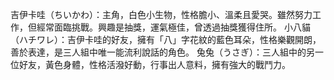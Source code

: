 吉伊卡哇（ちいかわ）：主角，白色小生物，性格膽小、溫柔且愛哭。雖然努力工作，但經常面臨挑戰。興趣是抽獎，運氣極佳，曾透過抽獎獲得住所。
小八貓（ハチワレ）：吉伊卡哇的好友，擁有「八」字花紋的藍色耳朵，性格樂觀開朗，善於表達，是三人組中唯一能流利說話的角色。
兔兔（うさぎ）：三人組中的另一位好友，黃色身體，性格活潑好動，行事出人意料，擁有強大的戰鬥力。